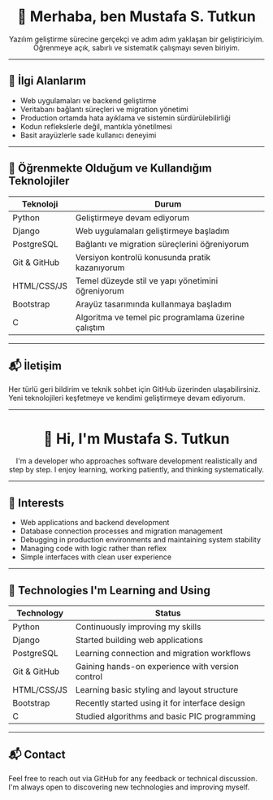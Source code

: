 <h1 align="center">👋 Merhaba, ben Mustafa S. Tutkun</h1>

<p align="center">
  Yazılım geliştirme sürecine gerçekçi ve adım adım yaklaşan bir geliştiriciyim.  
  Öğrenmeye açık, sabırlı ve sistematik çalışmayı seven biriyim.
</p>

---

## 🧠 İlgi Alanlarım

- Web uygulamaları ve backend geliştirme  
- Veritabanı bağlantı süreçleri ve migration yönetimi  
- Production ortamda hata ayıklama ve sistemin sürdürülebilirliği  
- Kodun reflekslerle değil, mantıkla yönetilmesi  
- Basit arayüzlerle sade kullanıcı deneyimi

---

## 🧪 Öğrenmekte Olduğum ve Kullandığım Teknolojiler

| Teknoloji | Durum |
|-----------|--------|
| Python |  Geliştirmeye devam ediyorum |
| Django |  Web uygulamaları geliştirmeye başladım |
| PostgreSQL |  Bağlantı ve migration süreçlerini öğreniyorum |
| Git & GitHub |  Versiyon kontrolü konusunda pratik kazanıyorum |
| HTML/CSS/JS |  Temel düzeyde stil ve yapı yönetimini öğreniyorum |
| Bootstrap |  Arayüz tasarımında kullanmaya başladım |
| C |  Algoritma ve temel pic programlama üzerine çalıştım |

---

## 📬 İletişim

Her türlü geri bildirim ve teknik sohbet için GitHub üzerinden ulaşabilirsiniz.  
Yeni teknolojileri keşfetmeye ve kendimi geliştirmeye devam ediyorum.


-----------------------------------------------------------------------------------------------


<h1 align="center">👋 Hi, I'm Mustafa S. Tutkun</h1>

<p align="center">
  I'm a developer who approaches software development realistically and step by step.  
  I enjoy learning, working patiently, and thinking systematically.
</p>

---

## 🧠 Interests

- Web applications and backend development  
- Database connection processes and migration management  
- Debugging in production environments and maintaining system stability  
- Managing code with logic rather than reflex  
- Simple interfaces with clean user experience

---

## 🧪 Technologies I'm Learning and Using

| Technology | Status |
|------------|--------|
| Python | Continuously improving my skills |
| Django | Started building web applications |
| PostgreSQL | Learning connection and migration workflows |
| Git & GitHub | Gaining hands-on experience with version control |
| HTML/CSS/JS | Learning basic styling and layout structure |
| Bootstrap | Recently started using it for interface design |
| C | Studied algorithms and basic PIC programming |

---

## 📬 Contact

Feel free to reach out via GitHub for any feedback or technical discussion.  
I'm always open to discovering new technologies and improving myself.
